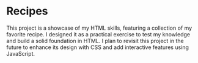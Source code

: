 # Recipes
This project is a showcase of my HTML skills, featuring a collection of my favorite recipe. I designed it as a practical exercise to test my knowledge and build a solid foundation in HTML. I plan to revisit this project in the future to enhance its design with CSS and add interactive features using JavaScript.
